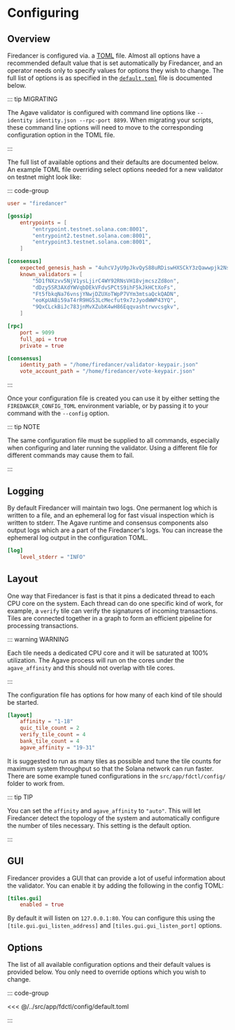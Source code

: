 # Configuring

## Overview
Firedancer is configured via. a [TOML](https://toml.io/en/) file. Almost
all options have a recommended default value that is set automatically
by Firedancer, and an operator needs only to specify values for options
they wish to change. The full list of options is as specified in the
[`default.toml`](https://github.com/firedancer-io/firedancer/blob/main/src/app/fdctl/config/default.toml)
file is documented below.

::: tip MIGRATING

The Agave validator is configured with command line options like
`--identity identity.json --rpc-port 8899`. When migrating your scripts,
these command line options will need to move to the corresponding
configuration option in the TOML file.

:::

The full list of available options and their defaults are documented
below. An example TOML file overriding select options needed for a new
validator on testnet might look like:

::: code-group

```toml [testnet.toml]
user = "firedancer"

[gossip]
    entrypoints = [
        "entrypoint.testnet.solana.com:8001",
        "entrypoint2.testnet.solana.com:8001",
        "entrypoint3.testnet.solana.com:8001",
    ]

[consensus]
    expected_genesis_hash = "4uhcVJyU9pJkvQyS88uRDiswHXSCkY3zQawwpjk2NsNY"
    known_validators = [
        "5D1fNXzvv5NjV1ysLjirC4WY92RNsVH18vjmcszZd8on",
        "dDzy5SR3AXdYWVqbDEkVFdvSPCtS9ihF5kJkHCtXoFs",
        "Ft5fbkqNa76vnsjYNwjDZUXoTWpP7VYm3mtsaQckQADN",
        "eoKpUABi59aT4rR9HGS3LcMecfut9x7zJyodWWP43YQ",
        "9QxCLckBiJc783jnMvXZubK4wH86Eqqvashtrwvcsgkv",
    ]

[rpc]
    port = 9099
    full_api = true
    private = true

[consensus]
    identity_path = "/home/firedancer/validator-keypair.json"
    vote_account_path = "/home/firedancer/vote-keypair.json"
```

:::

Once your configuration file is created you can use it by either
setting the `FIREDANCER_CONFIG_TOML` environment variable, or by
passing it to your command with the `--config` option.

::: tip NOTE

The same configuration file must be supplied to all commands, especially
when configuring and later running the validator. Using a different file
for different commands may cause them to fail.

:::

## Logging
By default Firedancer will maintain two logs. One permanent log which is
written to a file, and an ephemeral log for fast visual inspection which
is written to stderr. The Agave runtime and consensus components also
output logs which are a part of the Firedancer's logs. You can increase
the ephemeral log output in the configuration TOML.

```toml
[log]
    level_stderr = "INFO"
```

## Layout
One way that Firedancer is fast is that it pins a dedicated thread to
each CPU core on the system. Each thread can do one specific kind of
work, for example, a `verify` tile can verify the signatures of incoming
transactions. Tiles are connected together in a graph to form an
efficient pipeline for processing transactions.

::: warning WARNING

Each tile needs a dedicated CPU core and it will be saturated at 100%
utilization. The Agave process will run on the cores under the
`agave_affinity` and this should not overlap with tile cores.

:::

The configuration file has options for how many of each kind of tile
should be started.


```toml
[layout]
    affinity = "1-18"
    quic_tile_count = 2
    verify_tile_count = 4
    bank_tile_count = 4
    agave_affinity = "19-31"
```

It is suggested to run as many tiles as possible and tune the tile
counts for maximum system throughput so that the Solana network can run
faster.  There are some example tuned configurations in the
`src/app/fdctl/config/` folder to work from.

::: tip TIP

You can set the `affinity` and `agave_affinity` to `"auto"`. This will let
Firedancer detect the topology of the system and automatically configure
the number of tiles necessary. This setting is the default option.

:::

## GUI

Firedancer provides a GUI that can provide a lot of useful information
about the validator. You can enable it by adding the following in the
config TOML:

```toml
[tiles.gui]
    enabled = true
```

By default it will listen on `127.0.0.1:80`. You can configure this using
the `[tile.gui.gui_listen_address]` and `[tiles.gui.gui_listen_port]` options.

## Options
The list of all available configuration options and their default values
is provided below. You only need to override options which you wish to
change.

::: code-group

<<< @/../src/app/fdctl/config/default.toml

:::
